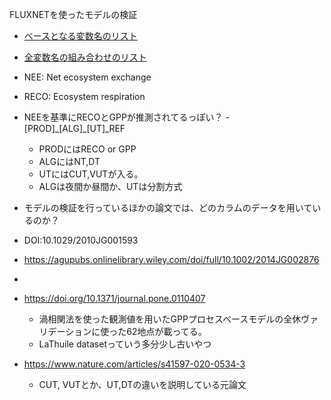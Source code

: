 FLUXNETを使ったモデルの検証
- [ベースとなる変数名のリスト](https://fluxnet.org/data/aboutdata/data-variables/)
- [全変数名の組み合わせのリスト](https://fluxnet.org/data/fluxnet2015-dataset/fullset-data-product/)

- NEE: Net ecosystem exchange
- RECO: Ecosystem respiration
- NEEを基準にRECOとGPPが推測されてるっぽい？
-　\[PROD]\_\[ALG]\_\[UT]\_REF
	- PRODにはRECO or GPP
	- ALGにはNT,DT
	- UTにはCUT,VUTが入る。
	- ALGは夜間か昼間か、UTは分割方式
- モデルの検証を行っているほかの論文では、どのカラムのデータを用いているのか？
- DOI:10.1029/2010JG001593
- https://agupubs.onlinelibrary.wiley.com/doi/full/10.1002/2014JG002876
- 
- https://doi.org/10.1371/journal.pone.0110407
	- 渦相関法を使った観測値を用いたGPPプロセスベースモデルの全休ヴァリデーションに使った62地点が載ってる。
	- LaThuile datasetっていう多分少し古いやつ
- https://www.nature.com/articles/s41597-020-0534-3
	- CUT, VUTとか、UT,DTの違いを説明している元論文

